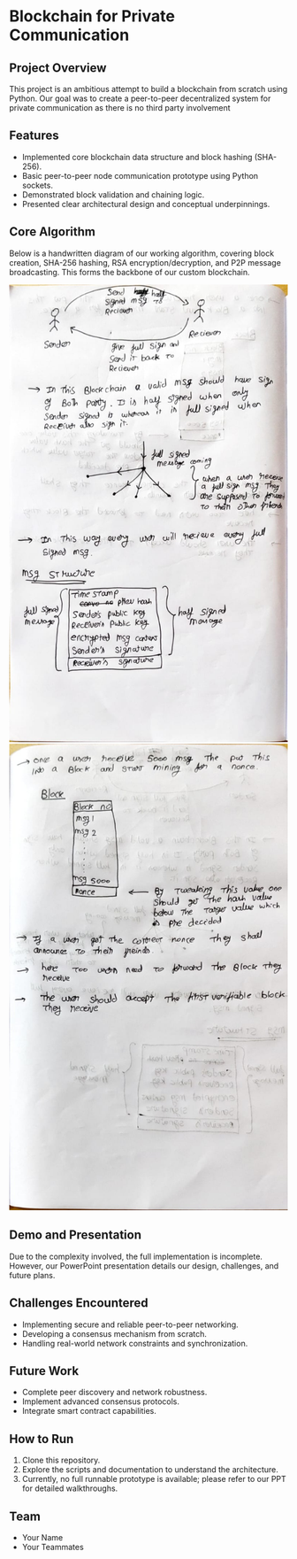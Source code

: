 # Blockchain for Private Communication

## Project Overview
This project is an ambitious attempt to build a blockchain from scratch using Python. Our goal was to create a peer-to-peer decentralized system for private communication as there is no third party involvement

## Features
- Implemented core blockchain data structure and block hashing (SHA-256).
- Basic peer-to-peer node communication prototype using Python sockets.
- Demonstrated block validation and chaining logic.
- Presented clear architectural design and conceptual underpinnings.

## Core Algorithm
Below is a handwritten diagram of our working algorithm, covering block creation, SHA-256 hashing, RSA encryption/decryption, and P2P message broadcasting. This forms the backbone of our custom blockchain.

![Algorithm Diagram](img1.jpeg)
![Algorithm Diagram](img2.jpeg)

## Demo and Presentation
Due to the complexity involved, the full implementation is incomplete. However, our PowerPoint presentation details our design, challenges, and future plans.

## Challenges Encountered
- Implementing secure and reliable peer-to-peer networking.
- Developing a consensus mechanism from scratch.
- Handling real-world network constraints and synchronization.

## Future Work
- Complete peer discovery and network robustness.
- Implement advanced consensus protocols.
- Integrate smart contract capabilities.

## How to Run
1. Clone this repository.
2. Explore the scripts and documentation to understand the architecture.
3. Currently, no full runnable prototype is available; please refer to our PPT for detailed walkthroughs.

## Team
- Your Name
- Your Teammates
